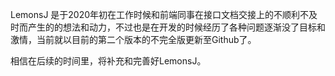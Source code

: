 LemonsJ 是于2020年初在工作时候和前端同事在接口文档交接上的不顺利不及时而产生的的想法和动力，不过也是在开发的时候经历了各种问题逐渐没了目标和激情，当前就以目前的第二个版本的不完全版更新至Github了。

相信在后续的时间里，将补充和完善好LemonsJ。
